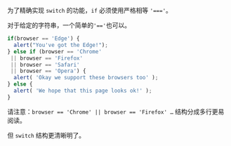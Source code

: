 为了精确实现 `switch` 的功能，`if` 必须使用严格相等 `'==='`。

对于给定的字符串，一个简单的`'=='`也可以。

```js no-beautify
if(browser == 'Edge') {
  alert("You've got the Edge!");
} else if (browser == 'Chrome'
 || browser == 'Firefox'
 || browser == 'Safari'
 || browser == 'Opera') {
  alert( 'Okay we support these browsers too' );
} else {
  alert( 'We hope that this page looks ok!' );
}
```

请注意：`browser == 'Chrome' || browser == 'Firefox' …` 结构分成多行更易阅读。

但 `switch` 结构更清晰明了。
